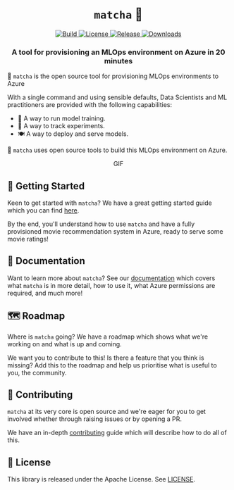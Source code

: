 <h1 align="center">
    <code>matcha</code> &#127861;
</h1>

<p align="center">
    <a href="https://github.com/fuzzylabs/matcha/actions/workflows/ci.yml">
        <img alt="Build" src="https://img.shields.io/github/actions/workflow/status/fuzzylabs/matcha/ci.yml">
    </a>
    <a href="https://github.com/fuzzylabs/matcha/blob/main/LICENSE">
        <img alt="License" src="https://img.shields.io/github/license/fuzzylabs/matcha?color=blue">
    </a>
    <a href="https://github.com/fuzzylabs/matcha/releases">
        <img alt="Release" src="https://img.shields.io/github/v/release/fuzzylabs/matcha?color=green">
    </a>
    <a href="https://pypi.org/project/matcha-ml/">
        <img alt="Downloads" src="https://img.shields.io/pypi/dm/matcha-ml?color=orange">
    </a>
</p>

<h3 align="center">
    <p>A tool for provisioning an MLOps environment on Azure in 20 minutes</p>
</h3>

&#127861; `matcha` is the open source tool for provisioning MLOps environments to Azure

With a single command and using sensible defaults, Data Scientists and ML practitioners are provided with the following capabilities:

* &#127939; A way to run model training.
* &#128099; A way to track experiments.
* &#127869;&#65039; A way to deploy and serve models.

&#127861; `matcha` uses open source tools to build this MLOps environment on Azure.

<p align="center">
GIF
</p>

## 	&#128678; Getting Started

Keen to get started with `matcha`? We have a great getting started guide which you can find [here](https://mymatcha.ai/getting-started/).

By the end, you'll understand how to use `matcha` and have a fully provisioned movie recommendation system in Azure, ready to serve some movie ratings!

## &#128214; Documentation

Want to learn more about `matcha`? See our [documentation](https://mymatcha.ai/) which covers what `matcha` is in more detail, how to use it, what Azure permissions are required, and much more!

## &#128506;&#65039; Roadmap

Where is `matcha` going? We have a roadmap which shows what we're working on and what is up and coming.

We want you to contribute to this! Is there a feature that you think is missing? Add this to the roadmap and help us prioritise what is useful to you, the community.

## &#128079; Contributing

`matcha` at its very core is open source and we're eager for you to get involved whether through raising issues or by opening a PR.

We have an in-depth [contributing](CONTRIBUTING.md) guide which will describe how to do all of this.

## &#128220; License

This library is released under the Apache License. See [LICENSE](LICENSE).
